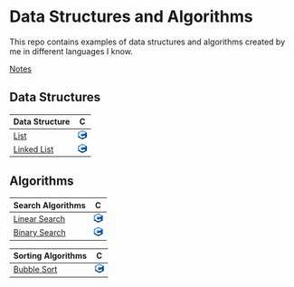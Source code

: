 # Data Structures and Algorithms

This repo contains examples of data structures and algorithms created by me in different languages I know.

[Notes](/notes.md)

## Data Structures

| Data Structure | C |
| ----------- | ----------- |
| [List](https://en.wikipedia.org/wiki/List_(abstract_data_type))   | [<img src="./assets/c.png" width="16" height="16">](/datastructure/ArrayList.c)   |
| [Linked List](https://en.wikipedia.org/wiki/Linked_list)          | [<img src="./assets/c.png" width="16" height="16">](/datastructure/SingleLink.c)  |


## Algorithms

| Search Algorithms | C |
| ------------------ | ------------ |
| [Linear Search](https://en.wikipedia.org/wiki/Linear_search)              | [<img src="./assets/c.png" width="16" height="16">](/search/LinearSearch.c) | 
| [Binary Search](https://en.wikipedia.org/wiki/Binary_search_algorithm)    | [<img src="./assets/c.png" width="16" height="16">](/search/BinarySearch.c) | 


| Sorting Algorithms | C |
| ------------------ | ------------ |
| [Bubble Sort](https://en.wikipedia.org/wiki/Bubble_sort) | [<img src="./assets/c.png" width="16" height="16">](/sort/BubbleSort.c) |

